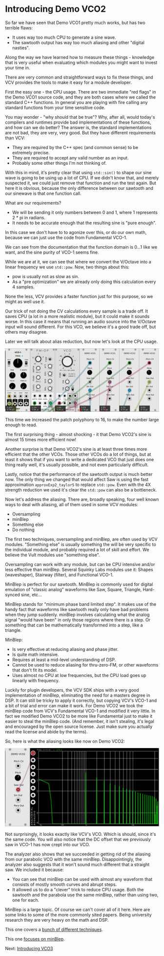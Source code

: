# Introducing Demo VCO2

So far we have seen that Demo VCO1 pretty much works, but has two terrible flaws:

* It uses way too much CPU to generate a sine wave.
* The sawtooth output has way too much aliasing and other "digital nasties".

Along the way we have learned how to measure these things - knowledge that is very useful when evaluating which modules you might want to invest your time in.

There are very common and straightforward ways to fix these things, and VCV provides the tools to make it easy for a module developer.

First the easy one - the CPU usage. There are two immediate "red flags" in the Demo VCO1 source code, and they are both cases where we called the standard C++ functions. In general you are playing with fire calling any standard functions from your time sensitive code.

You may wonder - "why should that be true"? Why, after all, would today's compilers and runtimes provide bad implementations of these functions, and how can we do better? The answer is, the standard implementations are not bad, they are very, very good. But they have different requirements than VCV:

* They are required by the C++ spec (and common sense) to be extremely precise.
* They are required to accept any valid number as an input.
* Probably some other things I'm not thinking of.

With this in mind, it's pretty clear that using `std::sin()` to shape our sine wave is going to be using up a lot of CPU. If we didn't know that, and merely suspected it, we could just remove that function and run the test again. But here it is obvious, because the only difference between our sawtooth and our sinewave is that one function call.

What are our requirements?

* We will be sending it only numbers between 0 and 1, where 1 represents 2 * pi in radians.
* It needs to be accurate enough that the resulting sine is "pure enough".

In this case we don't have to to agonize over this, or do our own math, because we can just use the code from Fundamental VCO-1.

We can see from the documentation that the function domain is 0…1 like we want, and the sine purity of VCO-1 seems fine.

While we are at it, we can see that where we convert the V/Octave into a linear frequency we use `std::pow`. Now, two things about this:

* pow is usually not as slow as sin.
* As a "pre optimization" we are already only doing this calculation every 4 samples.

None the less, VCV provides a faster function just for this purpose, so we might as well use it.

Our trick of not doing the CV calculations every sample is a trade off. It saves CPU (a lot in a more realistic module), but it could make it sounds worse. In this case it means that running an audio source into the V/Octave input will sound different. For this VCO, we believe it's a good trade off, but others may disagree.

Later we will talk about alias reduction, but now let's look at the CPU usage.

![VCO2 CPU](./vco-2-cpu.png)

This time we increased the patch polyphony to 16, to make the number large enough to read.

The first surprising thing - almost shocking - it that Demo VCO2's sine is almost 15 times more efficient now!

Another surprise is that Demo VCO2's sine is at least three times more efficient that the other VCOs. Those other VCOs do a lot of things, but at least it shows that if you want to write a dedicated VCO that just does one thing really well, it's usually possible, and not even particularly difficult.

Lastly, notice that the performance of the sawtooth output is much better now. The only thing we changed that would affect Saw is using the fast approximation `approxExp2_taylor5` to replace `std::pow`. Even with the 4X strength reduction we used it's clear the `std::pow` can also be a bottleneck.

Now let's address the aliasing. There are, broadly speaking, four well known ways to deal with aliasing, all of them used in some VCV modules:

* Oversampling
* minBlep
* Something else
* Do nothing

The first two techniques, oversampling and minBlep, are often used by VCV modules. "Something else" is usually something the will be very specific to the individual module, and probably required a lot of skill and effort. We believe the Vult modules use "something else".

Oversampling can work with any module, but can be CPU intensive and/or less effective than minBlep. Several Squinky Labs modules use it: Shapes (waveshaper), Stairway (filter), and Functional VCO-1.

MinBlep is perfect for our sawtooth. MinBlep is commonly used for digital emulation of "classic analog" waveforms like Saw, Square, Triangle, Hard-synced sine, etc…

MinBlep stands for "minimum phase band limited step". It makes use of the handy fact that waveforms like sawtooth really only have bad problems when they jump suddenly. minBlep involves calculating what the analog signal "would have been" in only those regions where there is a step. Or something that can be mathematically transformed into a step, like a triangle.

MinBlep:

* Is very effective at reducing aliasing and phase jitter.
* Is quite math intensive.
* Requires at least a mid-level understanding of DSP.
* Cannot be used to reduce aliasing for thru-zero-FM, or other waveforms that don't fit its model.
* Uses almost no CPU at low frequencies, but the CPU load goes up linearly with frequency.

Luckily for plugin developers, the VCV SDK ships with a very good implementation of minBlep, eliminating the need for a masters degree in DSP. It can still be tricky to apply it correctly, but copying VCV's VCO-1 and a bit of trial and error can make it work. For Demo VCO2 we took the minBlep code from VCV's Fundamental VCO-1 and modified it very little. In fact we modified Demo VCO2 to be more like Fundamental just to make it easier to steal the minBlep code. (And remember, it isn't stealing, it's legal and encouraged by the open source license. Just make sure you actually read the license and abide by the terms).

So, here is what the aliasing looks like now on Demo VCO2:

![VCO2 ALIAS](./vco-2-alias.png)

Not surprisingly, it looks exactly like VCV's VCO. Which is should, since it's the same code. You will also notice that the DC offset that we previously saw in VCO-1 has now crept into our VCO.

The analyzer also shows that we succeeded in getting rid of the aliasing from our parabolic VCO with the same minBlep. Disappointingly, the analyzer also suggests that it won't sound much different that a straight saw. We included it because:

* You can see that minBlep can be used with almost any waveform that consists of mostly smooth curves and abrupt steps.
* It allowed us to do a "clever" trick to reduce CPU usage. Both the sawtooth and the parabola use the same minBlep, rather than using two, one for each.

MinBlep is a large topic. Of course we can't cover all of it here. Here are some links to some of the more commonly sited papers. Being university research they are very heavy on the math and DSP.

This one covers a [bunch of different techniques](https://ccrma.stanford.edu/~stilti/papers/blit.pdf).

This one [focuses on minBlep](http://www.cs.cmu.edu/~eli/papers/icmc01-hardsync.pdf).

Next: [Introducing VCO3](./vco3.md)
